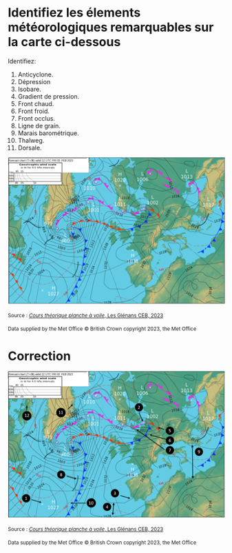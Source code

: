 ﻿# Identifiez les élements météorologiques remarquables sur la carte ci-dessous

Identifiez:
1.	Anticyclone.
2.	Dépression
3.	Isobare.
4.	Gradient de pression.
5.	Front chaud. 
6.	Front froid.  
7.	Front occlus. 
8.	Ligne de grain.
9.	Marais barométrique.
10.	Thalweg.
11.	Dorsale.

![image_correction](images/carte_meteo_vierge.png)

<small>Source : [*Cours théorique planche à voile*, Les Glénans CEB, 2023](https://encadrementbenevole.glenans.asso.fr/wp-content/uploads/2023/07/Cours-theorique-PAV-Version-1.pdf) </small>


<small>Data supplied by the Met Office
© British Crown copyright 2023, the Met Office </small>

# Correction

![image_correction](images/carte_marine.png)

<small>Source : [*Cours théorique planche à voile*, Les Glénans CEB, 2023](https://encadrementbenevole.glenans.asso.fr/wp-content/uploads/2023/07/Cours-theorique-PAV-Version-1.pdf) </small>


<small>Data supplied by the Met Office
© British Crown copyright 2023, the Met Office </small>
